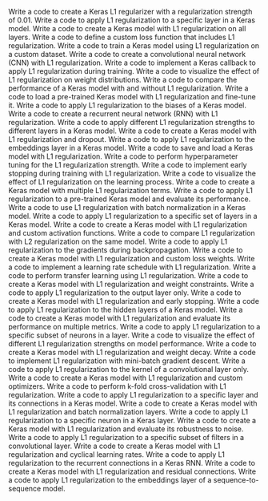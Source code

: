Write a code to create a Keras L1 regularizer with a regularization strength of 0.01.
Write a code to apply L1 regularization to a specific layer in a Keras model.
Write a code to create a Keras model with L1 regularization on all layers.
Write a code to define a custom loss function that includes L1 regularization.
Write a code to train a Keras model using L1 regularization on a custom dataset.
Write a code to create a convolutional neural network (CNN) with L1 regularization.
Write a code to implement a Keras callback to apply L1 regularization during training.
Write a code to visualize the effect of L1 regularization on weight distributions.
Write a code to compare the performance of a Keras model with and without L1 regularization.
Write a code to load a pre-trained Keras model with L1 regularization and fine-tune it.
Write a code to apply L1 regularization to the biases of a Keras model.
Write a code to create a recurrent neural network (RNN) with L1 regularization.
Write a code to apply different L1 regularization strengths to different layers in a Keras model.
Write a code to create a Keras model with L1 regularization and dropout.
Write a code to apply L1 regularization to the embeddings layer in a Keras model.
Write a code to save and load a Keras model with L1 regularization.
Write a code to perform hyperparameter tuning for the L1 regularization strength.
Write a code to implement early stopping during training with L1 regularization.
Write a code to visualize the effect of L1 regularization on the learning process.
Write a code to create a Keras model with multiple L1 regularization terms.
Write a code to apply L1 regularization to a pre-trained Keras model and evaluate its performance.
Write a code to use L1 regularization with batch normalization in a Keras model.
Write a code to apply L1 regularization to a specific set of layers in a Keras model.
Write a code to create a Keras model with L1 regularization and custom activation functions.
Write a code to compare L1 regularization with L2 regularization on the same model.
Write a code to apply L1 regularization to the gradients during backpropagation.
Write a code to create a Keras model with L1 regularization and custom loss weights.
Write a code to implement a learning rate schedule with L1 regularization.
Write a code to perform transfer learning using L1 regularization.
Write a code to create a Keras model with L1 regularization and weight constraints.
Write a code to apply L1 regularization to the output layer only.
Write a code to create a Keras model with L1 regularization and early stopping.
Write a code to apply L1 regularization to the hidden layers of a Keras model.
Write a code to create a Keras model with L1 regularization and evaluate its performance on multiple metrics.
Write a code to apply L1 regularization to a specific subset of neurons in a layer.
Write a code to visualize the effect of different L1 regularization strengths on model performance.
Write a code to create a Keras model with L1 regularization and weight decay.
Write a code to implement L1 regularization with mini-batch gradient descent.
Write a code to apply L1 regularization to the kernel of a convolutional layer only.
Write a code to create a Keras model with L1 regularization and custom optimizers.
Write a code to perform k-fold cross-validation with L1 regularization.
Write a code to apply L1 regularization to a specific layer and its connections in a Keras model.
Write a code to create a Keras model with L1 regularization and batch normalization layers.
Write a code to apply L1 regularization to a specific neuron in a Keras layer.
Write a code to create a Keras model with L1 regularization and evaluate its robustness to noise.
Write a code to apply L1 regularization to a specific subset of filters in a convolutional layer.
Write a code to create a Keras model with L1 regularization and cyclical learning rates.
Write a code to apply L1 regularization to the recurrent connections in a Keras RNN.
Write a code to create a Keras model with L1 regularization and residual connections.
Write a code to apply L1 regularization to the embeddings layer of a sequence-to-sequence model.